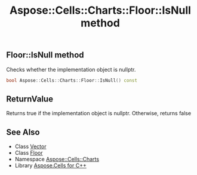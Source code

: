 ﻿---
title: Aspose::Cells::Charts::Floor::IsNull method
linktitle: IsNull
second_title: Aspose.Cells for C++ API Reference
description: 'Aspose::Cells::Charts::Floor::IsNull method. Checks whether the implementation object is nullptr in C++.'
type: docs
weight: 500
url: /cpp/aspose.cells.charts/floor/isnull/
---
## Floor::IsNull method


Checks whether the implementation object is nullptr.

```cpp
bool Aspose::Cells::Charts::Floor::IsNull() const
```


## ReturnValue

Returns true if the implementation object is nullptr. Otherwise, returns false

## See Also

* Class [Vector](../../../aspose.cells/vector/)
* Class [Floor](../)
* Namespace [Aspose::Cells::Charts](../../)
* Library [Aspose.Cells for C++](../../../)
